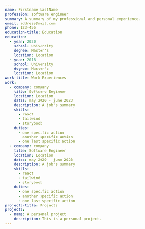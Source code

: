 ```yaml
---
name: Firstname LastName
profession: software engineer
summary: A summary of my professional and personal experience.
email: address@mail.com
phone: 123-456
education-title: Education
education:
  - year: 2020
    school: University
    degree: Master's
    location: Location
  - year: 2018
    school: University
    degree: Master's
    location: Location
work-title: Work Experiences
work:
  - company: company
    title: Software Engineer
    location: Location
    dates: may 2020 - june 2023
    description: A job's summary
    skills:
      - react
      - tailwind
      - storybook
    duties:
      - one specific action
      - another specific action
      - one last specific action
  - company: company
    title: Software Engineer
    location: Location
    dates: may 2020 - june 2023
    description: A job's summary
    skills:
      - react
      - tailwind
      - storybook
    duties:
      - one specific action
      - another specific action
      - one last specific action
projects-title: Projects
projects:
  - name: A personal project
    description: This is a personal project.
---
```

